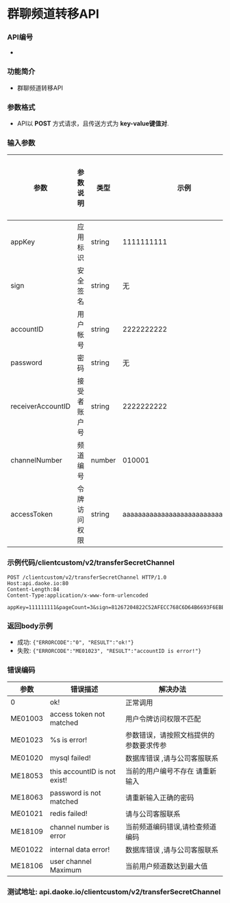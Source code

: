 
群聊频道转移API
========================

### API编号
* 

### 功能简介
* 群聊频道转移API

### 参数格式

* API以 **POST** 方式请求，且传送方式为 **key-value键值对**.

### 输入参数

 参数                       | 参数说明           | 类型     |   示例        | 是否允许为空 | 限制条件
----------------------------|------------------- |----------|---------------|--------------|---------------------------
 appKey                     | 应用标识           | string   | 1111111111    | 否           | 长度不大于10
 sign                       | 安全签名           | string   | 无            | 否           | 长度为40
 accountID                  | 用户帐号           | string   | 2222222222    | 否           | 长度为10 
 password					| 密码               | string   | 无            | 否           | 长度大于等于1
 receiverAccountID			| 接受者账户号       | string   | 2222222222    | 否           | 长度为10 
 channelNumber				| 频道编号           | number   | 010001        | 否           | 长度为1到50 
 accessToken                | 令牌访问权限        |string     |aaaaaaaaaaaaaaaaaaaaaaaaaaaaaaaa  | 否       |(对accountID进行accessToken验证)

### 示例代码/clientcustom/v2/transferSecretChannel

    POST /clientcustom/v2/transferSecretChannel HTTP/1.0
    Host:api.daoke.io:80
    Content-Length:84
    Content-Type:application/x-www-form-urlencoded

    appKey=111111111&pageCount=3&sign=81267204822C52AFECC768C6D64B6693F6EBBFE5&startPage=1&actionType=3&defineName=sd&accessToken=aaaaaaaaaaaaaaaaaaaaaaaaaaaaaaaa


### 返回body示例

* 成功: 
		`{"ERRORCODE":"0", "RESULT":"ok!"}`
* 失败: 
		`{"ERRORCODE":"ME01023", "RESULT":"accountID is error!"}`


### 错误编码

 参数                 | 错误描述                       | 解决办法     
----------------------|--------------------------------|---------------------------------------
 0                    | ok!                            | 正常调用
 ME01003 			  | access token not matched 		| 用户令牌访问权限不匹配
 ME01023              | %s is error!                   | 参数错误，请按照文档提供的参数要求传参
 ME01020              | mysql failed!                  | 数据库错误 ,请与公司客服联系
 ME18053              | this accountID is not exist!   | 当前的用户编号不存在 请重新输入
 ME18063              | password is not matched        | 请重新输入正确的密码
 ME01021              | redis failed!                  | 请与公司客服联系
 ME18109              | channel number is error        | 当前频道编码错误,请检查频道编码
 ME01022              | internal data error!           | 数据库错误 ,请与公司客服联系
 ME18106 			  |user channel Maximum 			|当前用户频道数达到最大值


### 测试地址: api.daoke.io/clientcustom/v2/transferSecretChannel

